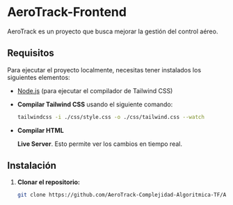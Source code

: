 # AeroTrack-Frontend

AeroTrack es un proyecto que busca mejorar la gestión del control aéreo.

## Requisitos

Para ejecutar el proyecto localmente, necesitas tener instalados los siguientes elementos:

- [Node.js](https://nodejs.org/) (para ejecutar el compilador de Tailwind CSS)
- **Compilar Tailwind CSS** usando el siguiente comando:

   ```bash
   tailwindcss -i ./css/style.css -o ./css/tailwind.css --watch

- **Compilar HTML**

    **Live Server**. Esto permite ver los cambios en tiempo real.

## Instalación

1. **Clonar el repositorio:**

   ```bash
   git clone https://github.com/AeroTrack-Complejidad-Algoritmica-TF/AeroTrack-Frontend.git
